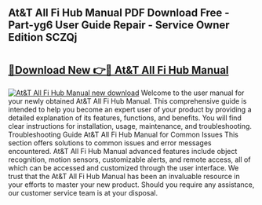 ## At&T All Fi Hub Manual PDF Download Free - Part-yg6 User Guide Repair - Service Owner Edition SCZQj

# <h2><a href="http://bc40536.oget.top/?id=At%26T+All+Fi+Hub+Manual">🔗Download New 👉🔴 At&T All Fi Hub Manual</a></h2>

[![At&T All Fi Hub Manual new download](https://i.imgur.com/5g1atiW.png)](http://bc40536.oget.top/?id=At%26T+All+Fi+Hub+Manual)
Welcome to the user manual for your newly obtained At&T All Fi Hub Manual. This comprehensive guide is intended to help you become an expert user of your product by providing a detailed explanation of its features, functions, and benefits. You will find clear instructions for installation, usage, maintenance, and troubleshooting. Troubleshooting Guide At&T All Fi Hub Manual for Common Issues This section offers solutions to common issues and error messages encountered. At&T All Fi Hub Manual advanced features include object recognition, motion sensors, customizable alerts, and remote access, all of which can be accessed and customized through the user interface. We trust that the At&T All Fi Hub Manual has been an invaluable resource in your efforts to master your new product. Should you require any assistance, our customer service team is at your disposal.
